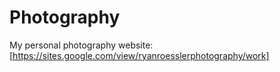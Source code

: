 # Photography
My personal photography website: [https://sites.google.com/view/ryanroesslerphotography/work]
